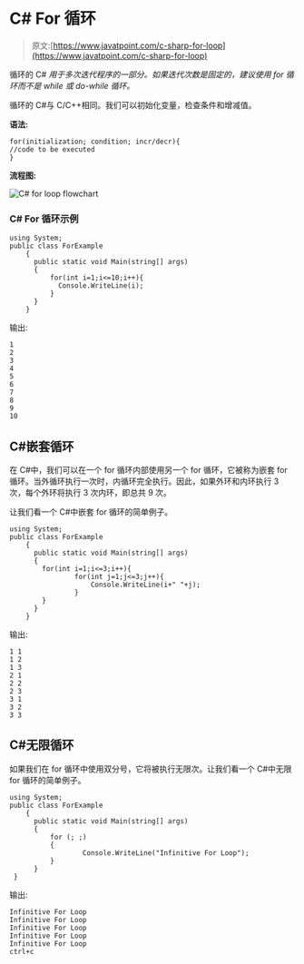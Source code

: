 # C# For 循环

> 原文:[https://www.javatpoint.com/c-sharp-for-loop](https://www.javatpoint.com/c-sharp-for-loop)

循环的 C# *用于多次迭代程序的一部分。如果迭代次数是固定的，建议使用 for 循环而不是 while 或 do-while 循环。*

循环的 C#与 C/C++相同。我们可以初始化变量，检查条件和增减值。

**语法:**

```
for(initialization; condition; incr/decr){
//code to be executed
}

```

**流程图:**

![C# for loop flowchart](../Images/fa3f100d4c57f57611766540446b1414.png)

### C# For 循环示例

```
using System;
public class ForExample
    {
      public static void Main(string[] args)
      {
          for(int i=1;i<=10;i++){  
            Console.WriteLine(i);  
          }  
      }
    }

```

输出:

```
1
2
3
4
5
6
7
8
9
10

```

## C#嵌套循环

在 C#中，我们可以在一个 for 循环内部使用另一个 for 循环，它被称为嵌套 for 循环。当外循环执行一次时，内循环完全执行。因此，如果外环和内环执行 3 次，每个外环将执行 3 次内环，即总共 9 次。

让我们看一个 C#中嵌套 for 循环的简单例子。

```
using System;
public class ForExample
    {
      public static void Main(string[] args)
      {
        for(int i=1;i<=3;i++){  
                for(int j=1;j<=3;j++){  
                    Console.WriteLine(i+" "+j);  
                }  
        }  
      }
    }

```

输出:

```
1 1
1 2
1 3
2 1
2 2 
2 3
3 1
3 2
3 3

```

## C#无限循环

如果我们在 for 循环中使用双分号，它将被执行无限次。让我们看一个 C#中无限 for 循环的简单例子。

```
using System;
public class ForExample
    {
      public static void Main(string[] args)
      {
          for (; ;)
          {
                  Console.WriteLine("Infinitive For Loop");
          }  
      }
 }

```

输出:

```
Infinitive For Loop
Infinitive For Loop
Infinitive For Loop
Infinitive For Loop
Infinitive For Loop
ctrl+c

```